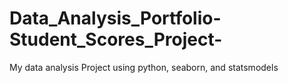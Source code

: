 # Data_Analysis_Portfolio-Student_Scores_Project-
My data analysis Project using python, seaborn, and statsmodels
